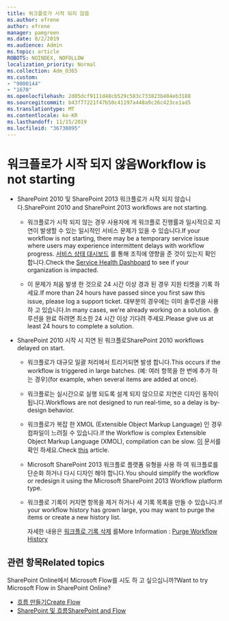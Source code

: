 ```yaml
---
title: 워크플로가 시작 되지 않음
ms.author: efrene
author: efrene
manager: pamgreen
ms.date: 8/2/2019
ms.audience: Admin
ms.topic: article
ROBOTS: NOINDEX, NOFOLLOW
localization_priority: Normal
ms.collection: Adm_O365
ms.custom:
- "9000144"
- "1670"
ms.openlocfilehash: 2d85dcf9111d48cb529c583c733823b404eb3188
ms.sourcegitcommit: b43f77221f47b50c41197a448a9c26c423ce1ad5
ms.translationtype: MT
ms.contentlocale: ko-KR
ms.lasthandoff: 11/15/2019
ms.locfileid: "36738095"
---
```

# <a name="workflow-is-not-starting"></a><span data-ttu-id="03036-102">워크플로가 시작 되지 않음</span><span class="sxs-lookup"><span data-stu-id="03036-102">Workflow is not starting</span></span>

- <span data-ttu-id="03036-103">SharePoint 2010 및 SharePoint 2013 워크플로가 시작 되지 않습니다.</span><span class="sxs-lookup"><span data-stu-id="03036-103">SharePoint 2010 and SharePoint 2013 workflows are not starting.</span></span>

    - <span data-ttu-id="03036-104">워크플로가 시작 되지 않는 경우 사용자에 게 워크플로 진행률과 일시적으로 지연이 발생할 수 있는 일시적인 서비스 문제가 있을 수 있습니다.</span><span class="sxs-lookup"><span data-stu-id="03036-104">If your workflow is not starting, there may be a temporary service issue where users may experience intermittent delays with workflow progress.</span></span> <span data-ttu-id="03036-105">[서비스 상태 대시보드](https:/admin.microsoft.com/AdminPortal/Home#/servicehealth) 를 통해 조직에 영향을 준 것이 있는지 확인 합니다.</span><span class="sxs-lookup"><span data-stu-id="03036-105">Check the [Service Health Dashboard](https:/admin.microsoft.com/AdminPortal/Home#/servicehealth) to see if your organization is impacted.</span></span>

    - <span data-ttu-id="03036-106">이 문제가 처음 발생 한 것으로 24 시간 이상 경과 된 경우 지원 티켓을 기록 하세요.</span><span class="sxs-lookup"><span data-stu-id="03036-106">If more than 24 hours have passed since you first saw this issue, please log a support ticket.</span></span> <span data-ttu-id="03036-107">대부분의 경우에는 이미 솔루션을 사용 하 고 있습니다.</span><span class="sxs-lookup"><span data-stu-id="03036-107">In many cases, we're already working on a solution.</span></span> <span data-ttu-id="03036-108">솔루션을 완료 하려면 최소한 24 시간 이상 기다려 주세요.</span><span class="sxs-lookup"><span data-stu-id="03036-108">Please give us at least 24 hours to complete a solution.</span></span>

- <span data-ttu-id="03036-109">SharePoint 2010 시작 시 지연 된 워크플로</span><span class="sxs-lookup"><span data-stu-id="03036-109">SharePoint 2010 workflows delayed on start.</span></span>

    - <span data-ttu-id="03036-110">워크플로가 대규모 일괄 처리에서 트리거되면 발생 합니다.</span><span class="sxs-lookup"><span data-stu-id="03036-110">This occurs if the workflow is triggered in large batches.</span></span> <span data-ttu-id="03036-111">(예: 여러 항목을 한 번에 추가 하는 경우)</span><span class="sxs-lookup"><span data-stu-id="03036-111">(for example, when several items are added at once).</span></span>

    - <span data-ttu-id="03036-112">워크플로는 실시간으로 실행 되도록 설계 되지 않으므로 지연은 디자인 동작이 됩니다.</span><span class="sxs-lookup"><span data-stu-id="03036-112">Workflows are not designed to run real-time, so a delay is by-design behavior.</span></span>

   -  <span data-ttu-id="03036-113">워크플로가 복잡 한 XMOL (Extensible Object Markup Language) 인 경우 컴파일이 느려질 수 있습니다.</span><span class="sxs-lookup"><span data-stu-id="03036-113">If the Workflow is complex Extensible Object Markup Language (XMOL), compilation can be slow.</span></span> <span data-ttu-id="03036-114">[이](https://support.microsoft.com//kb/3043697) 문서를 확인 하세요.</span><span class="sxs-lookup"><span data-stu-id="03036-114">Check [this](https://support.microsoft.com//kb/3043697) article.</span></span>

    - <span data-ttu-id="03036-115">Microsoft SharePoint 2013 워크플로 플랫폼 유형을 사용 하 여 워크플로를 단순화 하거나 다시 디자인 해야 합니다.</span><span class="sxs-lookup"><span data-stu-id="03036-115">You should simplify the workflow or redesign it using the Microsoft SharePoint 2013 Workflow platform type.</span></span>

    - <span data-ttu-id="03036-116">워크플로 기록이 커지면 항목을 제거 하거나 새 기록 목록을 만들 수 있습니다.</span><span class="sxs-lookup"><span data-stu-id="03036-116">If your workflow history has grown large, you may want to purge the items or create a new history list.</span></span>

        <span data-ttu-id="03036-117">자세한 내용은 [워크플로 기록 삭제](https://blogs.technet.microsoft.com/marj/2015/08/07/sharepoint-2010-workflows-best-practice-purge-workflow-history-list-items/) 를</span><span class="sxs-lookup"><span data-stu-id="03036-117">More Information : [Purge Workflow History](https://blogs.technet.microsoft.com/marj/2015/08/07/sharepoint-2010-workflows-best-practice-purge-workflow-history-list-items/)</span></span>


## <a name="related-topics"></a><span data-ttu-id="03036-118">관련 항목</span><span class="sxs-lookup"><span data-stu-id="03036-118">Related topics</span></span>
<span data-ttu-id="03036-119">SharePoint Online에서 Microsoft Flow를 시도 하 고 싶으십니까?</span><span class="sxs-lookup"><span data-stu-id="03036-119">Want to try Microsoft Flow in SharePoint Online?</span></span>
- [<span data-ttu-id="03036-120">흐름 만들기</span><span class="sxs-lookup"><span data-stu-id="03036-120">Create Flow</span></span>](https://support.office.com/article/Create-a-flow-for-a-list-or-library-in-SharePoint-Online-or-OneDrive-for-Business-a9c3e03b-0654-46af-a254-20252e580d01) 
- [<span data-ttu-id="03036-121">SharePoint 및 흐름</span><span class="sxs-lookup"><span data-stu-id="03036-121">SharePoint and Flow</span></span>](https://flow.microsoft.com/blog/sharepoint-and-flow/) 


